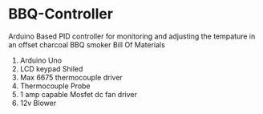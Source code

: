 # BBQ-Controller
Arduino Based PID controller for monitoring and adjusting the tempature in an offset charcoal BBQ smoker
Bill Of Materials
1. Arduino Uno
2. LCD keypad Shiled 
3. Max 6675 thermocouple driver 
4. Thermocouple Probe
4. 1 amp capable Mosfet dc fan driver 
5. 12v Blower  

